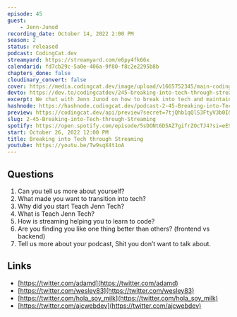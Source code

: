 ```yaml
---
episode: 45
guest: 
    - Jenn-Junod
recording_date: October 14, 2022 2:00 PM
season: 2
status: released
podcast: CodingCat.dev
streamyard: https://streamyard.com/e6py4fk66x
calendarid: fd7cb29c-5a0e-406a-9f80-f8c2e2295b8b
chapters_done: false
cloudinary_convert: false
cover: https://media.codingcat.dev/image/upload/v1665752345/main-codingcatdev-photo/Breaking-into-Tech-through-Streaming.jpg
devto: https://dev.to/codingcatdev/245-breaking-into-tech-through-streaming-3bi
excerpt: We chat with Jenn Junod on how to break into tech and maintain mental health.
hashnode: https://hashnode.codingcat.dev/podcast-2-45-Breaking-into-Tech-through-Streaming
preview: https://codingcat.dev/api/preview?secret=7tjQhb1qQlS3FtyV3b0I&selectionType=podcast&selectionSlug=2-45-Breaking-into-Tech-through-Streaming&_id=20eadcb91e984f5fa10fd5ef51af779a
slug: 2-45-Breaking-into-Tech-through-Streaming
spotify: https://open.spotify.com/episode/5sDONt6D5AZ7gifrZOcTJ4?si=eES0eYffSbG5aTMBMKwveg
start: October 26, 2022 12:00 PM
title: Breaking into Tech through Streaming
youtube: https://youtu.be/Tw9sqX4t1oA
---
```

## Questions

1. Can you tell us more about yourself?
2. What made you want to transition into tech?
3. Why did you start Teach Jenn Tech?
4. What is Teach Jenn Tech?
5. How is streaming helping you to learn to code?
6. Are you finding you like one thing better than others? (frontend vs backend)
7. Tell us more about your podcast, Shit you don’t want to talk about.

## Links

- [https://twitter.com/adamd](https://twitter.com/adamd)
- [https://twitter.com/wesley83](https://twitter.com/wesley83)
- [https://twitter.com/hola_soy_milk](https://twitter.com/hola_soy_milk)
- [https://twitter.com/ajcwebdev](https://twitter.com/ajcwebdev)
